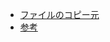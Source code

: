 * [ファイルのコピー元](https://github.com/kubernetes-incubator/metrics-server/tree/4f8dd2f7719bdb0954220490ca327750064c8944/deploy/1.8%2B)
* [参考](https://github.com/kubernetes-incubator/metrics-server/blob/4f8dd2f7719bdb0954220490ca327750064c8944/README.md)
